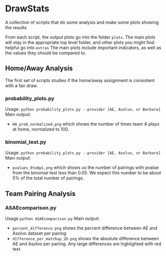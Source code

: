 # DrawStats
A collection of scripts that do some analysis and make some plots showing the results

From each script, the output plots go into the folder `plots`. The main plots will stay in the appropriate top level folder, and other plots you might find helpful go into `extras`
The main plots include important indicators, as well as the values they should be compared to.

## Home/Away Analysis
The first set of scripts studies if the home/away assignment is consistent with a fair draw. 

### probability_plots.py
Usage: `python probability_plots.py --provider [AE, Asolvo, or Barbara]` 
Main output: 
  * `HA_prob_normalized.png` which shows the number of times team A plays at home, normalized to 100. 

### binomial_test.py
Usage: `python probability_plots.py --provider [AE, Asolvo, or Barbara]` 
Main output: 
  * `pvalues_0to0p1.png` which shows us the number of pairings with pvalue from the binomial test less than 0.05. We expect this number to be about 5% of the total number of pairings.

## Team Pairing Analysis

### ASAEcomparison.py
Usage `python ASAEcomparison.py` 
Main output:
  *  `percent_difference.png` shows the percent difference between AE and Asolvo dataset per pairing
  *  `difference_per_matchup_2D.png` shows the absolute difference between AE and Asolvo per pairing. Any large differences are highlighted with red text
